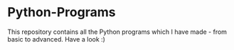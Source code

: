 # Python-Programs
This repository contains all the Python programs which I have made - from basic to advanced. Have a look :)
